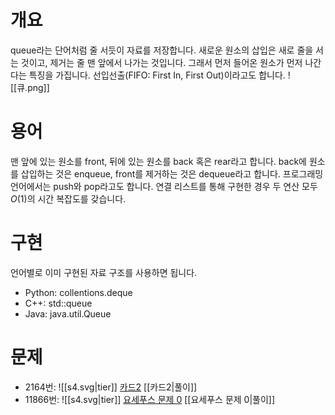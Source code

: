 # 개요
queue라는 단어처럼 줄 서듯이 자료를 저장합니다.
새로운 원소의 삽입은 새로 줄을 서는 것이고, 제거는 줄 맨 앞에서 나가는 것입니다.
그래서 먼저 들어온 원소가 먼저 나간다는 특징을 가집니다.
선입선출(FIFO: First In, First Out)이라고도 합니다.
![[큐.png]]
# 용어
맨 앞에 있는 원소를 front, 뒤에 있는 원소를 back 혹은 rear라고 합니다.
back에 원소를 삽입하는 것은 enqueue, front를 제거하는 것은 dequeue라고 합니다.
프로그래밍 언어에서는 push와 pop라고도 합니다.
연결 리스트를 통해 구현한 경우 두 연산 모두 $O(1)$의 시간 복잡도를 갖습니다.
# 구현
언어별로 이미 구현된 자료 구조를 사용하면 됩니다.
- Python: collentions.deque
- C++: std::queue
- Java: java.util.Queue
# 문제
- 2164번: ![[s4.svg|tier]] [카드2](https://www.acmicpc.net/problem/2164) [[카드2|풀이]]
- 11866번: ![[s4.svg|tier]] [요세푸스 문제 0](https://www.acmicpc.net/problem/11866) [[요세푸스 문제 0|풀이]]
